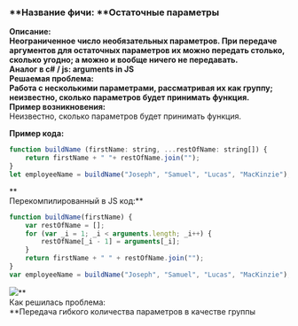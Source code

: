 ### **Название фичи: **Остаточные параметры

**Описание:      
**Неограниченное число необязательных параметров. При передаче аргументов для остаточных параметров их можно передать столько, сколько угодно; а можно и вообще ничего не передавать.**  
Аналог в c\# / js: **arguments in JS**  
Решаемая проблема:       
**Работа с несколькими параметрами, рассматривая их как группу; неизвестно, сколько параметров будет принимать функция.**  
Пример возникновения:**  
Неизвестно, сколько параметров будет принимать функция.

**Пример кода:**

```js
function buildName (firstName: string, ...restOfName: string[]) {
    return firstName + " "+ restOfName.join("");
}
let employeeName = buildName("Joseph", "Samuel", "Lucas", "MacKinzie");
```

**  
Перекомпилированный в JS код:**

```js
function buildName(firstName) {
    var restOfName = [];
    for (var _i = 1; _i < arguments.length; _i++) {
        restOfName[_i - 1] = arguments[_i];
    }
    return firstName + " " + restOfName.join("");
}
var employeeName = buildName("Joseph", "Samuel", "Lucas", "MacKinzie");
```

![](file:///C:\Users\MPCHEL~1\AppData\Local\Temp\msohtmlclip1\01\clip_image001.png)**  
Как решилась проблема:       
**Передача гибкого количества параметров в качестве группы

